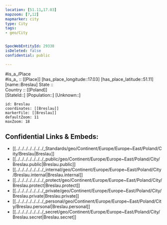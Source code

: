 ```yaml
---
location: [51.11,17.03] 
mapzoom: [7,12] 
mapmarker: city 
type: City
tags:
- geo/City


SpocWebEntityId: 29338
isDeleted: false
confidential: public

---
```

#is_a_/Place  
#is_a_ :: [[Place]] 
[has_place_longitude::17.03] 
[has_place_latitude::51.11] 
[name::Breslau] 
State ::  
Country :: [[Poland]]  
[StateId::] 
[Population::] 
[Unknown::] 


```leaflet
id: Breslau
coordinates: [[Breslau]] 
markerFile: [[Breslau]] 
defaultZoom: 11 
maxZoom: 18
```


## Confidential Links & Embeds: 
- [[../../../../../../../_Standards/geo/Continent/Europe/Europe~East/Poland/City/Breslau|Breslau]] 
- [[../../../../../../../_public/geo/Continent/Europe/Europe~East/Poland/City/Breslau.public|Breslau.public]] 
- [[../../../../../../../_internal/geo/Continent/Europe/Europe~East/Poland/City/Breslau.internal|Breslau.internal]] 
- [[../../../../../../../_protect/geo/Continent/Europe/Europe~East/Poland/City/Breslau.protect|Breslau.protect]] 
- [[../../../../../../../_private/geo/Continent/Europe/Europe~East/Poland/City/Breslau.private|Breslau.private]] 
- [[../../../../../../../_personal/geo/Continent/Europe/Europe~East/Poland/City/Breslau.personal|Breslau.personal]] 
- [[../../../../../../../_secret/geo/Continent/Europe/Europe~East/Poland/City/Breslau.secret|Breslau.secret]] 

